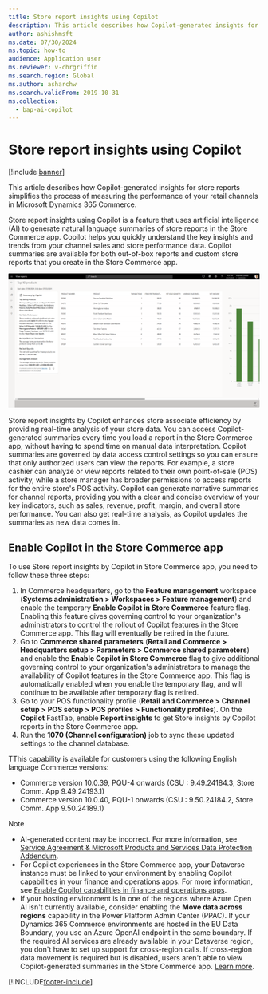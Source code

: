 ```yaml
---
title: Store report insights using Copilot
description: This article describes how Copilot-generated insights for store reports simplifies the process of measuring the performance of your retail channels in Microsoft Dynamics 365 Commerce.
author: ashishmsft
ms.date: 07/30/2024
ms.topic: how-to
audience: Application user
ms.reviewer: v-chrgriffin
ms.search.region: Global
ms.author: asharchw
ms.search.validFrom: 2019-10-31
ms.collection:
  - bap-ai-copilot
---
```


# Store report insights using Copilot

[!include [banner](includes/banner.md)]

This article describes how Copilot-generated insights for store reports simplifies the process of measuring the performance of your retail channels in Microsoft Dynamics 365 Commerce.

Store report insights using Copilot is a feature that uses artificial intelligence (AI) to generate natural language summaries of store reports in the Store Commerce app. Copilot helps you quickly understand the key insights and trends from your channel sales and store performance data. Copilot summaries are available for both out-of-box reports and custom store reports that you create in the Store Commerce app.

![Top 10 products Report insights using Copilot in Store Commerce App](./media/StoreReportInsightsUsingCopilot.png)

Store report insights by Copilot enhances store associate efficiency by providing real-time analysis of your store data. You can access Copilot-generated summaries every time you load a report in the Store Commerce app, without having to spend time on manual data interpretation. Copilot summaries are governed by data access control settings so you can ensure that only authorized users can view the reports. For example, a store cashier can analyze or view reports related to their own point-of-sale (POS) activity, while a store manager has broader permissions to access reports for the entire store's POS activity. Copilot can generate narrative summaries for channel reports, providing you with a clear and concise overview of your key indicators, such as sales, revenue, profit, margin, and overall store performance. You can also get real-time analysis, as Copilot updates the summaries as new data comes in.

## Enable Copilot in the Store Commerce app

To use Store report insights by Copilot in Store Commerce app, you need to follow these three steps:

1. In Commerce headquarters, go to the **Feature management** workspace (**Systems administration \> Workspaces \> Feature management**) and enable the temporary **Enable Copilot in Store Commerce** feature flag. Enabling this feature gives governing control to your organization's administrators to control the rollout of Copilot features in the Store Commerce app. This flag will eventually be retired in the future.
1. Go to **Commerce shared parameters** (**Retail and Commerce \> Headquarters setup \> Parameters \> Commerce shared parameters**) and enable the **Enable Copilot in Store Commerce** flag to give additional governing control to your organization's administrators to manage the availability of Copilot features in the Store Commerce app. This flag is automatically enabled when you enable the temporary flag, and will continue to be available after temporary flag is retired. 
1. Go to your POS functionality profile (**Retail and Commerce \> Channel setup \> POS setup \> POS profiles \> Functionality profiles**). On the **Copilot** FastTab, enable **Report insights** to get Store insights by Copilot reports in the Store Commerce app.
1. Run the **1070 (Channel configuration)** job to sync these updated settings to the channel database.

TThis capability is available for customers using the following English language Commerce versions:

- Commerce version 10.0.39, PQU-4 onwards (CSU : 9.49.24184.3, Store Comm. App 9.49.24193.1)
- Commerce version 10.0.40, PQU-1 onwards (CSU : 9.50.24184.2, Store Comm. App 9.50.24189.1)

> [!NOTE]
> - AI-generated content may be incorrect. For more information, see [Service Agreement & Microsoft Products and Services Data Protection Addendum](https://aka.ms/BusinessApplicationLegal).
> - For Copilot experiences in the Store Commerce app, your Dataverse instance must be linked to your environment by enabling Copilot capabilities in your finance and operations apps. For more information, see [Enable Copilot capabilities in finance and operations apps](/dynamics365/fin-ops-core/dev-itpro/copilot/enable-copilot).
> - If your hosting environment is in one of the regions where Azure Open AI isn't currently available, consider enabling the **Move data across regions** capability in the Power Platform Admin Center (PPAC). If your Dynamics 365 Commerce environments are hosted in the EU Data Boundary, you use an Azure OpenAI endpoint in the same boundary. If the required AI services are already available in your Dataverse region, you don't have to set up support for cross-region calls. If cross-region data movement is required but is disabled, users aren't able to view Copilot-generated summaries in the Store Commerce app. [Learn more](/power-platform/admin/geographical-availability-copilot).


[!INCLUDE[footer-include](../includes/footer-banner.md)]
